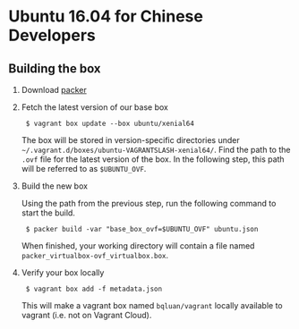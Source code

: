 # Ubuntu 16.04 for Chinese Developers

## Building the box

1. Download [packer](https://www.packer.io/downloads.html)

2. Fetch the latest version of our base box

        $ vagrant box update --box ubuntu/xenial64

    The box will be stored in version-specific directories under
    `~/.vagrant.d/boxes/ubuntu-VAGRANTSLASH-xenial64/`.  Find the path to the `.ovf` file for the
    latest version of the box.  In the following step, this path will be referred to as
    `$UBUNTU_OVF`.

3. Build the new box

    Using the path from the previous step, run the following command to start the build.

        $ packer build -var "base_box_ovf=$UBUNTU_OVF" ubuntu.json

    When finished, your working directory will contain a file named
    `packer_virtualbox-ovf_virtualbox.box`.

4. Verify your box locally

        $ vagrant box add -f metadata.json

    This will make a vagrant box named `bqluan/vagrant` locally available to vagrant
    (i.e. not on Vagrant Cloud).
